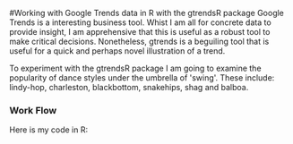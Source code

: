 #Working with Google Trends data in R with the gtrendsR package
Google Trends is a interesting business tool. Whist I am all for concrete data to provide insight, I am apprehensive that this is useful as a robust tool to make critical decisions. Nonetheless, gtrends is a beguiling tool that is useful for a quick and perhaps novel illustration of a trend. 

To experiment with the gtrendsR package I am going to examine the popularity of dance styles under the umbrella of 'swing'. These include: lindy-hop, charleston, blackbottom, snakehips, shag and balboa.

### Work Flow

Here is my code in R:
```R

```
